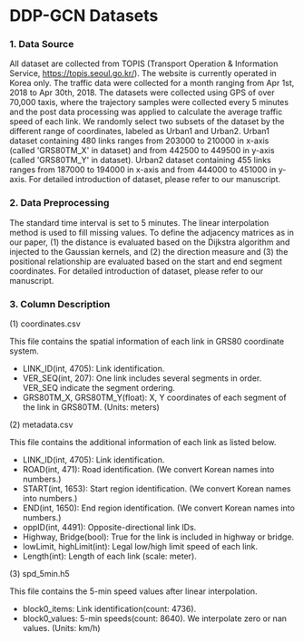 # DDP-GCN Datasets

### 1. Data Source

All dataset are collected from TOPIS (Transport Operation & Information Service, https://topis.seoul.go.kr/). The website is currently operated in Korea only. The traffic data were collected for a month ranging from Apr 1st, 2018 to Apr 30th, 2018. The datasets were collected using GPS of over 70,000 taxis, where the trajectory samples were collected every 5 minutes and the post data processing was applied to calculate the average traffic speed of each link. 
We randomly select two subsets of the dataset by the different range of coordinates, labeled as Urban1 and Urban2. Urban1 dataset containing 480 links ranges from 203000 to 210000 in x-axis (called 'GRS80TM_X' in dataset) and from 442500 to 449500 in y-axis (called 'GRS80TM_Y' in dataset). Urban2 dataset containing 455 links ranges from 187000 to 194000 in x-axis and from 444000 to 451000 in y-axis.
For detailed introduction of dataset, please refer to our manuscript.


### 2. Data Preprocessing
The standard time interval is set to 5 minutes. The linear interpolation method is used to fill missing values. 
To define the adjacency matrices as in our paper, (1) the distance is evaluated based on the Dijkstra algorithm and injected to the Gaussian kernels, and (2) the direction measure and (3) the positional relationship are evaluated based on the start and end segment coordinates. 
For detailed introduction of dataset, please refer to our manuscript.


### 3. Column Description
(1) coordinates.csv

This file contains the spatial information of each link in GRS80 coordinate system. 
- LINK_ID(int, 4705): Link identification.
- VER_SEQ(int, 207): One link includes several segments in order. VER_SEQ indicate the segment ordering.
- GRS80TM_X, GRS80TM_Y(float): X, Y coordinates of each segment of the link in GRS80TM. (Units: meters)

(2) metadata.csv

This file contains the additional information of each link as listed below.
- LINK_ID(int, 4705): Link identification.
- ROAD(int, 471): Road identification. (We convert Korean names into numbers.)
- START(int, 1653): Start region identification. (We convert Korean names into numbers.)
- END(int, 1650): End region identification. (We convert Korean names into numbers.)
- oppID(int, 4491): Opposite-directional link IDs.
- Highway, Bridge(bool): True for the link is included in highway or bridge. 
- lowLimit, highLimit(int): Legal low/high limit speed of each link.
- Length(int): Length of each link (scale: meter).

(3) spd_5min.h5

This file contains the 5-min speed values after linear interpolation.
- block0_items: Link identification(count: 4736).
- block0_values: 5-min speeds(count: 8640). We interpolate zero or nan values. (Units: km/h)
